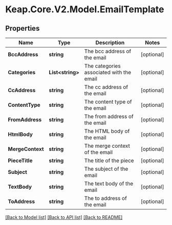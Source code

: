 # Keap.Core.V2.Model.EmailTemplate

## Properties

Name | Type | Description | Notes
------------ | ------------- | ------------- | -------------
**BccAddress** | **string** | The bcc address of the email | [optional] 
**Categories** | **List&lt;string&gt;** | The categories associated with the email | [optional] 
**CcAddress** | **string** | The cc address of the email | [optional] 
**ContentType** | **string** | The content type of the email | [optional] 
**FromAddress** | **string** | The from address of the email | [optional] 
**HtmlBody** | **string** | The HTML body of the email | [optional] 
**MergeContext** | **string** | The merge context of the email | [optional] 
**PieceTitle** | **string** | The title of the piece | [optional] 
**Subject** | **string** | The subject of the email | [optional] 
**TextBody** | **string** | The text body of the email | [optional] 
**ToAddress** | **string** | The to address of the email | [optional] 

[[Back to Model list]](../README.md#documentation-for-models) [[Back to API list]](../README.md#documentation-for-api-endpoints) [[Back to README]](../README.md)

